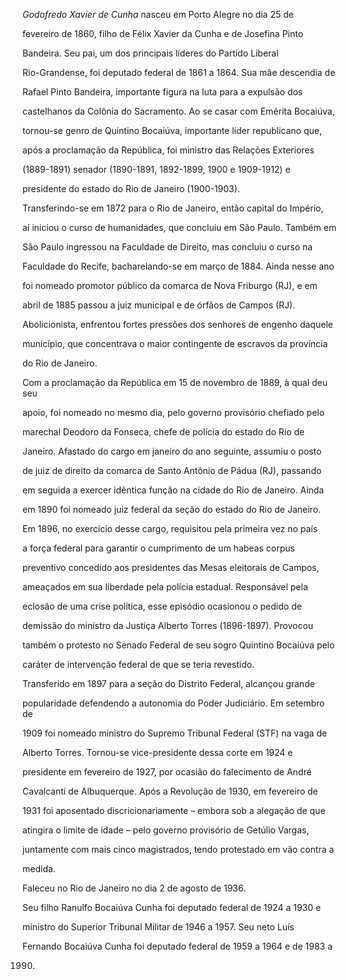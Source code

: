 

*Godofredo Xavier de Cunha* nasceu em Porto Alegre no dia 25 de

fevereiro de 1860, filho de Félix Xavier da Cunha e de Josefina Pinto

Bandeira. Seu pai, um dos principais líderes do Partido Liberal

Rio-Grandense, foi deputado federal de 1861 a 1864. Sua mãe descendia de

Rafael Pinto Bandeira, importante figura na luta para a expulsão dos

castelhanos da Colônia do Sacramento. Ao se casar com Emérita Bocaiúva,

tornou-se genro de Quintino Bocaiúva, importante líder republicano que,

após a proclamação da República, foi ministro das Relações Exteriores

(1889-1891) senador (1890-1891, 1892-1899, 1900 e 1909-1912) e

presidente do estado do Rio de Janeiro (1900-1903).



Transferindo-se em 1872 para o Rio de Janeiro, então capital do Império,

aí iniciou o curso de humanidades, que concluiu em São Paulo. Também em

São Paulo ingressou na Faculdade de Direito, mas concluiu o curso na

Faculdade do Recife, bacharelando-se em março de 1884. Ainda nesse ano

foi nomeado promotor público da comarca de Nova Friburgo (RJ), e em

abril de 1885 passou a juiz municipal e de órfãos de Campos (RJ).

Abolicionista, enfrentou fortes pressões dos senhores de engenho daquele

município, que concentrava o maior contingente de escravos da província

do Rio de Janeiro.



Com a proclamação da República em 15 de novembro de 1889, à qual deu seu

apoio, foi nomeado no mesmo dia, pelo governo provisório chefiado pelo

marechal Deodoro da Fonseca, chefe de polícia do estado do Rio de

Janeiro. Afastado do cargo em janeiro do ano seguinte, assumiu o posto

de juiz de direito da comarca de Santo Antônio de Pádua (RJ), passando

em seguida a exercer idêntica função na cidade do Rio de Janeiro. Ainda

em 1890 foi nomeado juiz federal da seção do estado do Rio de Janeiro.

Em 1896, no exercício desse cargo, requisitou pela primeira vez no país

a força federal para garantir o cumprimento de um habeas corpus

preventivo concedido aos presidentes das Mesas eleitorais de Campos,

ameaçados em sua liberdade pela polícia estadual. Responsável pela

eclosão de uma crise política, esse episódio ocasionou o pedido de

demissão do ministro da Justiça Alberto Torres (1896-1897). Provocou

também o protesto no Senado Federal de seu sogro Quintino Bocaiúva pelo

caráter de intervenção federal de que se teria revestido.



Transferido em 1897 para a seção do Distrito Federal, alcançou grande

popularidade defendendo a autonomia do Poder Judiciário. Em setembro de

1909 foi nomeado ministro do Supremo Tribunal Federal (STF) na vaga de

Alberto Torres. Tornou-se vice-presidente dessa corte em 1924 e

presidente em fevereiro de 1927, por ocasião do falecimento de André

Cavalcanti de Albuquerque. Após a Revolução de 1930, em fevereiro de

1931 foi aposentado discricionariamente – embora sob a alegação de que

atingira o limite de idade – pelo governo provisório de Getúlio Vargas,

juntamente com mais cinco magistrados, tendo protestado em vão contra a

medida.



Faleceu no Rio de Janeiro no dia 2 de agosto de 1936.



Seu filho Ranulfo Bocaiúva Cunha foi deputado federal de 1924 a 1930 e

ministro do Superior Tribunal Militar de 1946 a 1957. Seu neto Luís

Fernando Bocaiúva Cunha foi deputado federal de 1959 a 1964 e de 1983 a

1990.



